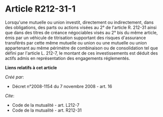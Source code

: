 # Article R212-31-1

Lorsqu'une mutuelle ou union investit, directement ou indirectement, dans des obligations, des parts ou actions visées au 2°
de l'article R. 212-31 ainsi que dans des titres de créance négociables visés au 2° bis du même article, émis par un véhicule
de titrisation supportant des risques d'assurance transférés par cette même mutuelle ou union ou une mutuelle ou union
appartenant au même périmètre de combinaison ou de consolidation tel que défini par l'article L. 212-7, le montant de ces
investissements est déduit des actifs admis en représentation des engagements réglementés.

**Liens relatifs à cet article**

_Créé par_:

  - Décret n°2008-1154 du 7 novembre 2008 - art. 16

_Cite_:

  - Code de la mutualité - art. L212-7
  - Code de la mutualité - art. R212-31
